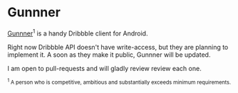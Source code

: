Gunnner
=======

[Gunnner](https://play.google.com/store/apps/details?id=com.gunnner)<sup>1</sup> is a handy Dribbble client for Android.

Right now Dribbble API doesn't have write-access, but they are planning to implement it. A soon as they make it public, Gunnner will be updated.

I am open to pull-requests and will gladly review review each one.

<sub><sup>1</sup> A person who is competitive, ambitious and substantially exceeds minimum requirements.</sub>
